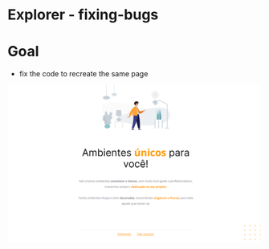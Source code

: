 # Explorer - fixing-bugs

# Goal
- fix the code to recreate the same page

![preview](https://github.com/vivianemartini/fixing-bugs/blob/main/preview.png)
